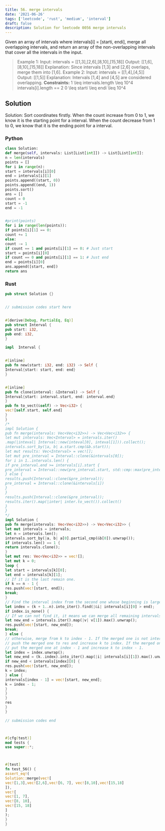 ```yaml
---
title: 56. merge intervals
date: '2021-06-26'
tags: ['leetcode', 'rust', 'medium', 'interval']
draft: false
description: Solution for leetcode 0056 merge intervals
---
```




Given an array of intervals where intervals[i] <TeX>=</TeX> [starti, endi], merge all overlapping intervals, and return an array of the non-overlapping intervals that cover all the intervals in the input.



>   Example 1:
>   Input: intervals <TeX>=</TeX> [[1,3],[2,6],[8,10],[15,18]]
>   Output: [[1,6],[8,10],[15,18]]
>   Explanation: Since intervals [1,3] and [2,6] overlaps, merge them into [1,6].
>   Example 2:
>   Input: intervals <TeX>=</TeX> [[1,4],[4,5]]
>   Output: [[1,5]]
>   Explanation: Intervals [1,4] and [4,5] are considered overlapping.
**Constraints:**
>   	1 <TeX>\leq</TeX> intervals.length <TeX>\leq</TeX> 10^4
>   	intervals[i].length <TeX>=</TeX><TeX>=</TeX> 2
>   	0 <TeX>\leq</TeX> starti <TeX>\leq</TeX> endi <TeX>\leq</TeX> 10^4


## Solution
Solution: Sort coordinates firstly.  When the count increase from 0 to 1, we know it is the starting point for a interval. When the count decrease from 1 to 0, we know that it is the ending point for a interval.


### Python
```python
class Solution:
def merge(self, intervals: List[List[int]]) -> List[List[int]]:
n = len(intervals)
points = []
for i in range(n):
start = intervals[i][0]
end = intervals[i][1]
points.append((start, 0))
points.append((end, 1))
points.sort()
ans = []
count = 0
start = -1
end = -1


#print(points)
for i in range(len(points)):
if points[i][1] == 0:
count += 1
else:
count -= 1
if count == 1 and points[i][1] == 0: # Just start
start = points[i][0]
if count == 0 and points[i][1] == 1: # Just end
end = points[i][0]
ans.append([start, end])
return ans
```


### Rust
```rust
pub struct Solution {}


// submission codes start here


#[derive(Debug, PartialEq, Eq)]
pub struct Interval {
pub start: i32,
pub end: i32,
}

impl  Interval {


#[inline]
pub fn new(start: i32, end: i32) -> Self {
Interval{start: start, end: end}
}


#[inline]
pub fn clone(interval: &Interval) -> Self {
Interval{start: interval.start, end: interval.end}
}
pub fn to_vect(&self) -> Vec<i32> {
vec![self.start, self.end]
}
}
/*
impl Solution {
pub fn merge(intervals: Vec<Vec<i32>>) -> Vec<Vec<i32>> {
let mut intervals: Vec<Interval> = intervals.iter()
.map(|inteval| Interval::new(inteval[0], inteval[1])).collect();
intervals.sort_by(|a, b| a.start.cmp(&b.start));
let mut results: Vec<Interval> = vec![];
let mut pre_interval = Interval::clone(&intervals[0]);
for i in 1..intervals.len() {
if pre_interval.end >= intervals[i].start {
pre_interval = Interval::new(pre_interval.start, std::cmp::max(pre_interval.end, intervals[i].end));
} else {
results.push(Interval::clone(&pre_interval));
pre_interval = Interval::clone(&intervals[i])
}
}
results.push(Interval::clone(&pre_interval));
results.iter().map(|inter| inter.to_vect()).collect()
}
}
*/
impl Solution {
pub fn merge(intervals: Vec<Vec<i32>>) -> Vec<Vec<i32>> {
let mut intervals = intervals;
let n = intervals.len();
intervals.sort_by(|a, b| a[0].partial_cmp(&b[0]).unwrap());
if intervals.len() == 1 {
return intervals.clone();
}
let mut res: Vec<Vec<i32>> = vec![];
let mut k = 0;
loop {
let start = intervals[k][0];
let end = intervals[k][1];
// If it is the last remain one.
if k == n - 1 {
res.push(vec![start, end]);
break;
}
// Find the interval index from the second one whose beginning is larger than the end the first one.
let index = (k + 1..n).into_iter().find(|&i| intervals[i][0] > end);
if index.is_none() {
// If we can not find it, it means we can merge all remaining intervals to one and break out.
let new_end = intervals.iter().map(|v| v[1]).max().unwrap();
res.push(vec![start, new_end]);
break;
} else {
// otherwise, merge from k to index - 1. If the merged one is not intersecting with the one at index,
// push the merged one to res and increase k to index. If the merged one is intersect with the interval at index,
// put the merged one at index - 1 and increase k to index - 1.
let index = index.unwrap();
let new_end = (k..index).into_iter().map(|i| intervals[i][1]).max().unwrap();
if new_end < intervals[index][0] {
res.push(vec![start, new_end]);
k = index;
} else {
intervals[index - 1] = vec![start, new_end];
k = index - 1;
}
}
}
res
}
}

// submission codes end



#[cfg(test)]
mod tests {
use super::*;



#[test]
fn test_56() {
assert_eq!(
Solution::merge(vec![
vec![1,3],vec![2,6],vec![6, 7], vec![8,10],vec![15,18]
]),
vec![
vec![1, 7],
vec![8, 10],
vec![15, 18]
]
);
}
}

```
